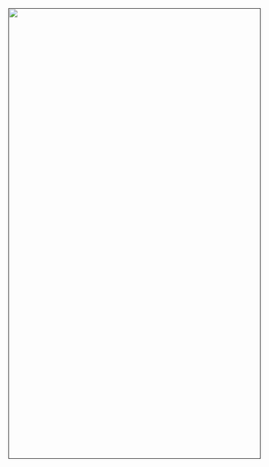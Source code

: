 <a href="" style="width: 100%;height: 900px;">
  <img style="width: 100%;height: 900px;"
    src="https://cdn.jsdelivr.net/gh/SaajanM/SaajanM@5d34fff2a7db297742f051ef12fa93b24dd0f0ac/website.svg?sanitize=true">
</a>